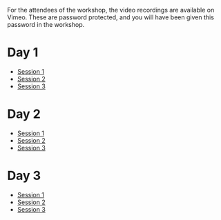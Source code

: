 For the attendees of the workshop, the video recordings are available on Vimeo.
These are password protected, and you will have been given this password in the workshop.

# Day 1

* [Session 1](https://vimeo.com/957045272?share=copy)
* [Session 2](https://vimeo.com/957120118?share=copy)
* [Session 3](https://vimeo.com/957310884?share=copy)

# Day 2

* [Session 1](https://vimeo.com/957688092?share=copy)
* [Session 2](https://vimeo.com/957787843?share=copy)
* [Session 3](https://vimeo.com/957908514?share=copy)

# Day 3

* [Session 1](https://vimeo.com/958332470?share=copy)
* [Session 2](https://vimeo.com/958439266?share=copy)
* [Session 3](https://vimeo.com/958587040?share=copy)

